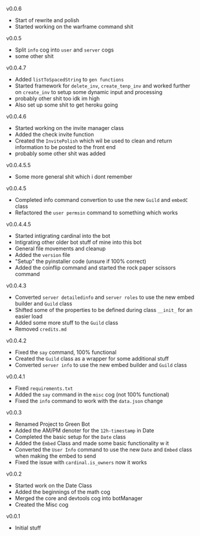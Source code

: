 v0.0.6
 - Start of rewrite and polish
 - Started working on the warframe command shit

v0.0.5
 - Split ``info`` cog into ``user`` and ``server`` cogs
 - some other shit

v0.0.4.7
 - Added ``listToSpacedString`` to ``gen functions``
 - Started framework for ``delete_inv``, ``create_tenp_inv`` and worked further on ``create_inv`` to setup some dynamic input and processing
 - probably other shit too idk im high
 - Also set up some shit to get heroku going

v0.0.4.6
 - Started working on the invite manager class
 - Added the check invite function
 - Created the ``InvitePolish`` which wil be used to clean and return information to be posted to the front end
 - probably some other shit was added

v0.0.4.5.5
 - Some more general shit which i dont remember

v0.0.4.5
 - Completed info command convertion to use the new ``Guild`` and ``embedC`` class
 - Refactored the ``user permsin`` command to something which works

v0.0.4.4.5
 - Started intigrating cardinal into the bot
 - Intigrating other older bot stuff of mine into this bot
 - General file movements and cleanup
 - Added the ``version`` file
 - "Setup" the pyinstaller code (unsure if 100% correct)
 - Added the coinflip command and started the rock paper scissors command

v0.0.4.3
 - Converted ``server detailedinfo`` and ``server roles`` to use the new embed builder and ``Guild`` class
 - Shifted some of the properties to be defined during class ``__init_`` for an easier load
 - Added some more stuff to the ``Guild`` class
 - Removed ``credits.md``

v0.0.4.2
 - Fixed the ``say`` command, 100% functional
 - Created the ``Guild`` class as a wrapper for some additional stuff
 - Converted ``server info`` to use the new embed builder and ``Guild`` class

v0.0.4.1
 - Fixed ``requirements.txt``
 - Added the ``say`` command in the ``misc`` cog (not 100% functional)
 - Fixed the ``info`` command to work with the ``data.json`` change

v0.0.3
 - Renamed Project to Green Bot
 - Added the AM/PM denoter for the ``12h-timestamp`` in Date
 - Completed the basic setup for the ``Date`` class
 - Added the ``Embed`` Class and made some basic functionality w it
 - Converted the ``User Info`` command to use the new ``Date`` and ``Embed`` class when making the embed to send
 - Fixed the issue with ``cardinal.is_owners`` now it works

v0.0.2
 - Started work on the Date Class
 - Added the beginnings of the math cog
 - Merged the core and devtools cog into botManager
 - Created the Misc cog

v0.0.1
 - Initial stuff